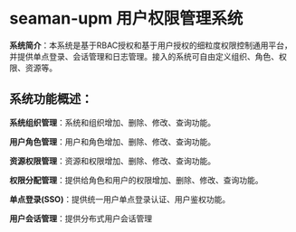 # seaman-upm 用户权限管理系统

**系统简介**：本系统是基于RBAC授权和基于用户授权的细粒度权限控制通用平台，并提供单点登录、会话管理和日志管理。接入的系统可自由定义组织、角色、权限、资源等。


## 系统功能概述：

**系统组织管理**：系统和组织增加、删除、修改、查询功能。

**用户角色管理**：用户和角色增加、删除、修改、查询功能。

**资源权限管理**：资源和权限增加、删除、修改、查询功能。

**权限分配管理**：提供给角色和用户的权限增加、删除、修改、查询功能。

**单点登录(SSO)**：提供统一用户单点登录认证、用户鉴权功能。

**用户会话管理**：提供分布式用户会话管理